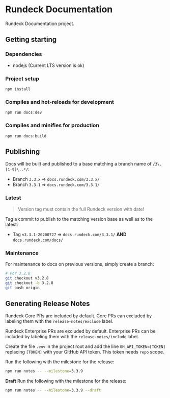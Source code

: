 # Rundeck Documentation
Rundeck Documentation project.

## Getting starting

### Dependencies
* nodejs (Current LTS version is ok)

### Project setup
```
npm install
```

### Compiles and hot-reloads for development
```
npm run docs:dev
```

### Compiles and minifies for production
```
npm run docs:build
```

## Publishing

Docs will be built and published to a base matching a branch name of
`/3\.[1-9]\..*/`:

- Branch `3.3.x` => `docs.rundeck.com/3.3.x/`
- Branch `3.3.1` => `docs.rundeck.com/3.3.1/`

### Latest
> Version tag must contain the full Rundeck version with date!

Tag a commit to publish to the matching version base as well as
to the latest:
- Tag `v3.3.1-20200727` => `docs.rundeck.com/3.3.1/` **AND**
`docs.rundeck.com/docs/`

### Maintenance
For maintenance to docs on previous versions, simply create a branch:
```bash
# For 3.2.8
git checkout v3.2.8
git checkout -b 3.2.8
git push origin
```

## Generating Release Notes

Rundeck Core PRs are included by default.
Core PRs can excluded by labeling them with the `release-notes/exclude` label.

Rundeck Enterprise PRs are excluded by default.
Enterprise PRs can be included by labeling them with the `release-notes/include` label.

Create the file `.env` in the project root and add the line `GH_API_TOKEN=[TOKEN]`
replacing `[TOKEN]` with your GitHub API token. This token needs `repo` scope.

Run the following with the milestone for the release:
```bash
npm run notes -- --milestone=3.3.9
```

**Draft**
Run the following with the milestone for the release:
```bash
npm run notes -- --milestone=3.3.9 --draft
```